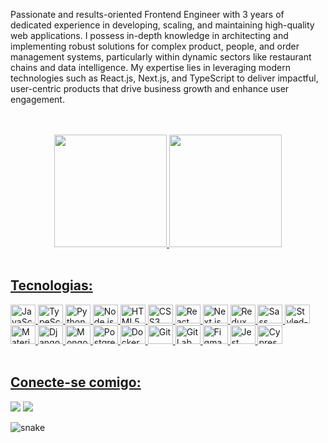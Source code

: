 
Passionate and results-oriented Frontend Engineer with 3 years of dedicated experience in developing, scaling, and maintaining high-quality web applications. I possess in-depth knowledge in architecting and implementing robust solutions for complex product, people, and order management systems, particularly within dynamic sectors like restaurant chains and data intelligence. My expertise lies in leveraging modern technologies such as React.js, Next.js, and TypeScript to deliver impactful, user-centric products that drive business growth and enhance user engagement.


</div>
    <div style="display: inline_block"><br>
<div style="display: inline_block"><br>


<div align="center">
  <a href="https://github.com/Lourenco-biel">
  <img height="180em" src="https://github-readme-stats.vercel.app/api?username=Lourenco-biel&show_icons=true&theme=dark&include_all_commits=true&count_private=true"/>
  <img height="180em" src="https://github-readme-stats.vercel.app/api/top-langs/?username=Lourenco-biel&layout=compact&langs_count=7&theme=dark"/>
</div>
<div style="display: inline_block"><br>
</div>  
<h2>Tecnologias:</h2>

<!-- Core -->
<img alt="JavaScript" height="30" width="40" src="https://cdn.jsdelivr.net/gh/devicons/devicon/icons/javascript/javascript-plain.svg" />
<img alt="TypeScript" height="30" width="40" src="https://cdn.jsdelivr.net/gh/devicons/devicon/icons/typescript/typescript-original.svg" />
<img alt="Python" height="30" width="40" src="https://cdn.jsdelivr.net/gh/devicons/devicon/icons/python/python-original.svg" />
<img alt="Node.js" height="30" width="40" src="https://cdn.jsdelivr.net/gh/devicons/devicon/icons/nodejs/nodejs-original.svg" />
<img alt="HTML5" height="30" width="40" src="https://cdn.jsdelivr.net/gh/devicons/devicon/icons/html5/html5-original.svg" />
<img alt="CSS3" height="30" width="40" src="https://cdn.jsdelivr.net/gh/devicons/devicon/icons/css3/css3-original.svg" />

<!-- Frontend -->
<img alt="React" height="30" width="40" src="https://cdn.jsdelivr.net/gh/devicons/devicon/icons/react/react-original.svg" />
<img alt="Next.js" height="30" width="40" src="https://cdn.jsdelivr.net/gh/devicons/devicon/icons/nextjs/nextjs-original.svg" />
<img alt="Redux" height="30" width="40" src="https://cdn.jsdelivr.net/gh/devicons/devicon/icons/redux/redux-original.svg" />
<img alt="Sass" height="30" width="40" src="https://cdn.jsdelivr.net/gh/devicons/devicon/icons/sass/sass-original.svg" />
<img alt="Styled-Components" height="30" width="40" src="https://raw.githubusercontent.com/styled-components/brand/master/styled-components.png" />
<img alt="Material UI" height="30" width="40" src="https://cdn.jsdelivr.net/gh/devicons/devicon/icons/materialui/materialui-original.svg" />

<!-- Backend & APIs -->
<img alt="Django" height="30" width="40" src="https://cdn.jsdelivr.net/gh/devicons/devicon/icons/django/django-plain.svg" />

<!-- Databases -->
<img alt="MongoDB" height="30" width="40" src="https://cdn.jsdelivr.net/gh/devicons/devicon/icons/mongodb/mongodb-original.svg" />
<img alt="PostgreSQL" height="30" width="40" src="https://cdn.jsdelivr.net/gh/devicons/devicon/icons/postgresql/postgresql-original.svg" />

<!-- DevOps & Tools -->
<img alt="Docker" height="30" width="40" src="https://cdn.jsdelivr.net/gh/devicons/devicon/icons/docker/docker-original.svg" />
<img alt="Git" height="30" width="40" src="https://cdn.jsdelivr.net/gh/devicons/devicon/icons/git/git-original.svg" />
<img alt="GitLab" height="30" width="40" src="https://cdn.jsdelivr.net/gh/devicons/devicon/icons/gitlab/gitlab-original.svg" />
<img alt="Figma" height="30" width="40" src="https://cdn.jsdelivr.net/gh/devicons/devicon/icons/figma/figma-original.svg" />

<!-- Testing -->
<img alt="Jest" height="30" width="40" src="https://cdn.jsdelivr.net/gh/devicons/devicon/icons/jest/jest-plain.svg" />
<img alt="Cypress" height="30" width="40" src="https://avatars.githubusercontent.com/u/8908513?s=200&v=4" />


</div>
<div style="display: inline_block"><br>
<div> 
    <h2>Conecte-se comigo:</h2>
     
<a href="mailto:lourencogabriel77@gmail.com"><img src="https://img.shields.io/badge/-Gmail-%23333?style=for-the-badge&logo=gmail&logoColor=white" target="_blank"></a>
<a href="https://www.linkedin.com/in/gabriel-ibiapino-749b78198/" target="_blank"><img src="https://img.shields.io/badge/-LinkedIn-%230077B5?style=for-the-badge&logo=linkedin&logoColor=white" target="_blank"></a>   
 <div>

![snake](https://raw.githubusercontent.com/SEU_USUARIO/REPO/output/github-contribution-grid-snake.svg)
</div>
